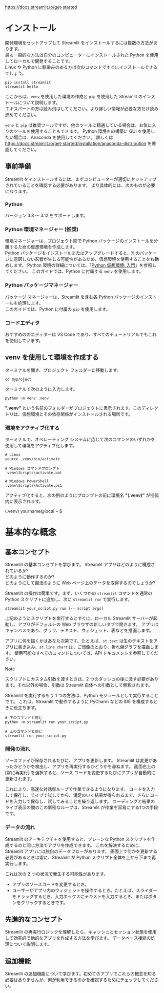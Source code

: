 https://docs.streamlit.io/get-started

# インストール

開発環境をセットアップして Streamlit をインストールするには複数の方法があります。  
最も一般的な方法は自分のコンピューターにインストールされた Python を使用してローカルで開発することです。    
Linux や Python に馴染みのある方は次のコマンドですぐにインストールできるでしょう。

    pip install streamlit
    streamlit hello

ここからは、`venv` を使用した環境の作成と `pip` を使用した Streamlit のインストールについて説明します。  
エキスパートの方は読み飛ばしてください。より詳しい情報が必要な方だけ読み進めてください。

`venv` と `pip` は推奨ツールですが、他のツールに精通している場合は、お気に入りのツールを使用することもできます。
Python 環境をの構築に GUI を使用したい場合は、Anaconda を使用してください。
詳しくは https://docs.streamlit.io/get-started/installation/anaconda-distribution を確認してください。

## 事前準備

Streamlit をインストールするには、まずコンピューターが適切にセットアップされていることを確認する必要があります。
より具体的には、次のものが必要になります。

### Python  
バージョン 3.8 ～ 3.12 をサポートします。

### Python 環境マネージャー (推奨)
環境マネージャーは、プロジェクト間で Python パッケージのインストールを分離するための仮想環境を作成します。  
Python パッケージをインストールまたはアップグレードすると、別のパッケージに意図しない影響が生じる可能性があるため、仮想環境を使用することをお勧めします。
Python 環境の詳細については、「[Python 仮想環境: 入門](https://realpython.com/python-virtual-environments-a-primer/)」を参照してください。
このガイドでは、Python に付属する `venv` を使用します。

### Python パッケージマネージャー
パッケージ マネージャーは、Streamlit を含む各 Python パッケージのインストールを処理します。  
このガイドでは、Python に付属の `pip` を使用します。

### コードエディタ
おすすめののエディターは VS Code であり、すべてのチュートリアルでもこれを使用しています。


## venv を使用して環境を作成する

ターミナルを開き、プロジェクト フォルダーに移動します。

    cd myproject

ターミナルで次のように入力します。

    python -m venv .venv

**".venv"** という名前のフォルダーがプロジェクトに表示されます。このディレクトリは、仮想環境とその依存関係がインストールされる場所です。

### 環境をアクティブ化する

ターミナルで、オペレーティング システムに応じて次のコマンドのいずれかを使用して環境をアクティブ化します。

    # Linux
    source .venv/bin/activate
    
    # Windows コマンドプロンプト
    .venv\Scripts\activate.bat

    # Windows PowerShell
    .venv\Scripts\Activate.ps1

アクティブ化すると、次の例のようにプロンプトの前に環境名 **"(.venv)"** が括弧内に表示されます。

   (.venv) yourname@local ~ $


# 基本的な概念

## 基本コンセプト
Streamlit の基本コンセプトを学びます。
Streamlit アプリはどのように構成されているか?    
どのように動作するのか?    
どのようにして魔法のように Web ページ上のデータを取得するのでしょうか?    

Streamlit の操作は簡単です。まず、いくつかの `streamlit` コマンドを通常の Python スクリプトに追加し、次に `streamlit run` で実行します。

    streamlit your_script.py run [-- script args]

上記のようにスクリプトを実行するとすぐに、ローカル Streamlit サーバーが起動し、アプリがデフォルトの Web ブラウザの新しいタブで開きます。
アプリはキャンバスであり、グラフ、テキスト、ウィジェット、表などを描画します。

アプリに何を描くかはあなた次第です。たとえば、`st.text` は生のテキストをアプリに書き込み、`st.line_chart` は、ご想像のとおり、折れ線グラフを描画します。
使用可能なすべてのコマンドについては、API ドキュメントを参照してください。

> [!Note]
> スクリプトにカスタム引数を渡すときは、2 つのダッシュの後に渡す必要があります。それ以外の場合、引数は Streamlit 自体への引数として解釈されます。

Streamlit を実行するもう 1 つの方法は、Python モジュールとして実行することです。
これは、Streamlit で動作するように PyCharm などの IDE を構成するときに役立ちます。

    # 下のコマンドと同じ
    python -m streamlit run your_script.py
    
    # 上のコマンドと同じ
    streamlit run your_script.py

### 開発の流れ
ソースファイが保存されるたびに、アプリを更新します。
Streamlit は変更があったかどうかを検出し、アプリを再実行するかどうかを尋ねます。
画面右上の [常に再実行] を選択すると、ソース コードを変更するたびにアプリが自動的に更新されます。

これにより、高速な対話型ループで作業できるようになります。
コードを入力して保存し、ライブで試してから、満足のいく結果が得られるまで、さらにコードを入力して保存し、試してみることを繰り返します。
コーディングと結果のライブ表示の間のこの緊密なループは、Streamlit が作業を容易にする1つの手段です。

### データの流れ
Streamlit のアーキテクチャを使用すると、プレーンな Python スクリプトを作成するのと同じ方法でアプリを作成できます。
これを解決するために、Streamlit アプリには独自のデータフローがあります。
画面上で何かを更新する必要があるときは常に、Streamlit が Python スクリプト全体を上から下まで再実行します。

これは次の 2 つの状況で発生する可能性があります。

+ アプリのソースコードを変更するとき。
+ ユーザーがアプリ内のウィジェットを操作するとき。たとえば、スライダーをドラッグするとき、入力ボックスにテキストを入力するとき、またはボタンをクリックするときです。




## 先進的なコンセプト
Streamlit の再実行ロジックを理解したら、キャッシュとセッション状態を使用して効率的で動的なアプリを作成する方法を学びます。
データベース接続の処理について説明します。

## 追加機能
Streamlit の追加機能について学びます。初めてのアプリでこれらの概念を知る必要はありませんが、何が利用できるのかを確認するためにチェックしてください。

